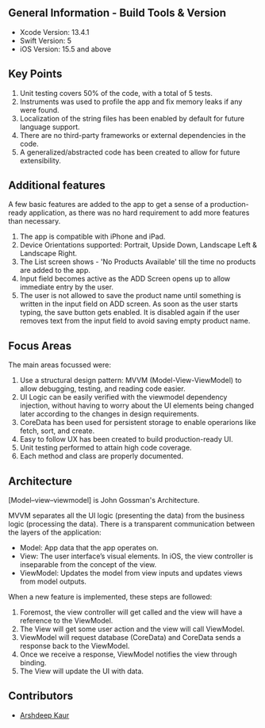 ## General Information - Build Tools & Version 

- Xcode Version: 13.4.1
- Swift Version: 5
- iOS Version: 15.5 and above

## Key Points

1. Unit testing covers 50% of the code, with a total of 5 tests.
2. Instruments was used to profile the app and fix memory leaks if any were found.
3. Localization of the string files has been enabled by default for future language support.
4. There are no third-party frameworks or external dependencies in the code.
5. A generalized/abstracted code has been created to allow for future extensibility.

## Additional features

A few basic features are added to the app to get a sense of a production-ready application, as there was no hard requirement to add more features than necessary.

1. The app is compatible with iPhone and iPad.
2. Device Orientations supported: Portrait, Upside Down, Landscape Left & Landscape Right.
3. The List screen shows - 'No Products Available' till the time no products are added to the app.
4. Input field becomes active as the ADD Screen opens up to allow immediate entry by the user.
5. The user is not allowed to save the product name until something is written in the input field on ADD screen. As soon as the user starts typing, the save button gets enabled. It is disabled again if the user removes text from the input field to avoid saving empty product name.


## Focus Areas

The main areas focussed were:

1. Use a structural design pattern: MVVM (Model-View-ViewModel) to allow debugging, testing, and reading code easier. 
2. UI Logic can be easily verified with the viewmodel dependency injection, without having to worry about the UI elements being changed later according to the changes in design requirements.
2. CoreData has been used for persistent storage to enable operarions like fetch, sort, and create. 
3. Easy to follow UX has been created to build production-ready UI.
4. Unit testing performed to attain high code coverage.
5. Each method and class are properly documented.

## Architecture

[Model–view–viewmodel] is John Gossman's Architecture.

MVVM separates all the UI logic (presenting the data) from the business logic (processing the data). There is a transparent communication between the layers of the application:
- Model: App data that the app operates on.
- View: The user interface’s visual elements. In iOS, the view controller is inseparable from the concept of the view.
- ViewModel: Updates the model from view inputs and updates views from model outputs.

When a new feature is implemented, these steps are followed:
1. Foremost, the view controller will get called and the view will have a reference to the ViewModel.
2. The View will get some user action and the view will call ViewModel.
3. ViewModel will request database (CoreData) and CoreData sends a response back to the ViewModel.
4. Once we receive a response, ViewModel notifies the view through binding.
5. The View will update the UI with data.

## Contributors

- [Arshdeep Kaur](https://www.linkedin.com/in/arshdeep-kaur-2590b237/)
